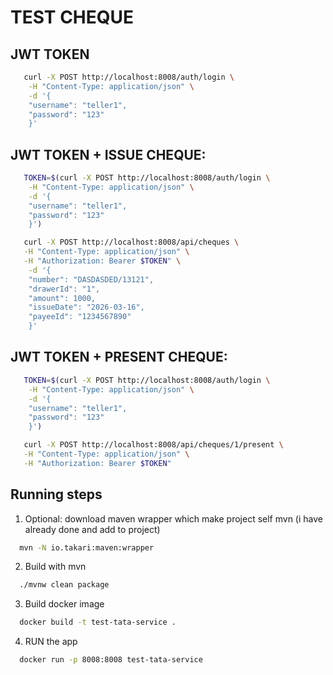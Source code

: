 # TEST CHEQUE

## JWT TOKEN
```bash
   curl -X POST http://localhost:8008/auth/login \
    -H "Content-Type: application/json" \
    -d '{
    "username": "teller1",
    "password": "123"
    }'
```

## JWT TOKEN + ISSUE CHEQUE:
```bash
   TOKEN=$(curl -X POST http://localhost:8008/auth/login \
    -H "Content-Type: application/json" \
    -d '{
    "username": "teller1",
    "password": "123"
    }')

   curl -X POST http://localhost:8008/api/cheques \
   -H "Content-Type: application/json" \
   -H "Authorization: Bearer $TOKEN" \
    -d '{
    "number": "DASDASDED/13121",
    "drawerId": "1",
    "amount": 1000,
    "issueDate": "2026-03-16",
    "payeeId": "1234567890"
    }'
```

## JWT TOKEN + PRESENT CHEQUE:
```bash
   TOKEN=$(curl -X POST http://localhost:8008/auth/login \
    -H "Content-Type: application/json" \
    -d '{
    "username": "teller1",
    "password": "123"
    }')

   curl -X POST http://localhost:8008/api/cheques/1/present \
   -H "Content-Type: application/json" \
   -H "Authorization: Bearer $TOKEN"
```

## Running steps
1. Optional: download maven wrapper which make project self mvn (i have already done and add to project)
```bash
  mvn -N io.takari:maven:wrapper
```
2. Build with mvn
```bash
  ./mvnw clean package
```
3. Build docker image
```bash
  docker build -t test-tata-service .
```
4. RUN the app
```bash
  docker run -p 8008:8008 test-tata-service
```
